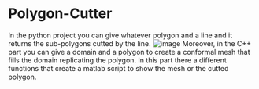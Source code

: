 # Polygon-Cutter
In the python project you can give whatever polygon and a line and it returns the sub-polygons cutted by the line.
![image](https://github.com/Ruglio/Polygon-Cutter/tree/main/Images7polygon.png)
Moreover, in the C++ part you can give a domain and a polygon to create a conformal mesh that fills the domain replicating the polygon.
In this part there a different functions that create a matlab script to show the mesh or the cutted polygon.
